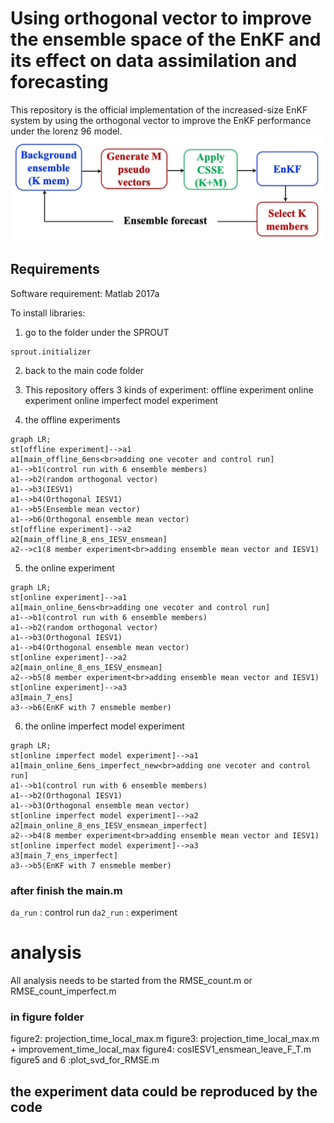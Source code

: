 # Using orthogonal vector to improve the ensemble space of the EnKF and its effect on data assimilation and forecasting
This repository is the official implementation of the increased-size EnKF system by using the orthogonal vector to improve the EnKF performance under the lorenz 96 model.
![model_illustration](figure/Figure1.jpg)

## Requirements
Software requirement: Matlab 2017a

To install libraries:
1. go to the folder under the SPROUT
```
sprout.initializer
```
2. back to the main code folder

3. This repository offers 3 kinds of experiment: 
offline experiment
online  experiment
online imperfect model experiment

4. the offline experiments
```mermaid
graph LR;
st[offline experiment]-->a1
a1[main_offline_6ens<br>adding one vecoter and control run]
a1-->b1(control run with 6 ensemble members)
a1-->b2(random orthogonal vector)
a1-->b3(IESV1)
a1-->b4(Orthogonal IESV1)
a1-->b5(Ensemble mean vector)
a1-->b6(Orthogonal ensemble mean vector)
st[offline experiment]-->a2
a2[main_offline_8_ens_IESV_ensmean]
a2-->c1(8 member experiment<br>adding ensemble mean vector and IESV1)
```
5. the online experiment
```mermaid
graph LR;
st[online experiment]-->a1
a1[main_online_6ens<br>adding one vecoter and control run]
a1-->b1(control run with 6 ensemble members)
a1-->b2(random orthogonal vector)
a1-->b3(Orthogonal IESV1)
a1-->b4(Orthogonal ensemble mean vector)
st[online experiment]-->a2
a2[main_online_8_ens_IESV_ensmean]
a2-->b5(8 member experiment<br>adding ensemble mean vector and IESV1)
st[online experiment]-->a3
a3[main_7_ens]
a3-->b6(EnKF with 7 ensmeble member)

```

6. the online imperfect model experiment
```mermaid
graph LR;
st[online imperfect model experiment]-->a1
a1[main_online_6ens_imperfect_new<br>adding one vecoter and control run]
a1-->b1(control run with 6 ensemble members)
a1-->b2(Orthogonal IESV1)
a1-->b3(Orthogonal ensemble mean vector)
st[online imperfect model experiment]-->a2
a2[main_online_8_ens_IESV_ensmean_imperfect]
a2-->b4(8 member experiment<br>adding ensemble mean vector and IESV1)
st[online imperfect model experiment]-->a3
a3[main_7_ens_imperfect]
a3-->b5(EnKF with 7 ensmeble member)
```
### after finish the main.m 
`da_run`  : control run
`da2_run` : experiment


# analysis
All analysis needs to be started from the RMSE_count.m or RMSE_count_imperfect.m

### in figure folder
figure2: projection_time_local_max.m
figure3: projection_time_local_max.m + improvement_time_local_max
figure4: cosIESV1_ensmean_leave_F_T.m
figure5 and 6 :plot_svd_for_RMSE.m

## the experiment data could be reproduced by the code




